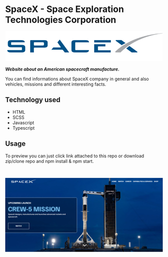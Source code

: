 # SpaceX - Space Exploration Technologies Corporation

![logo](./img/logo_2.png)

**_Website about an American spacecraft manufacture._**

You can find informations about SpaceX company in general and also vehicles, missions and different interesting facts.

## Technology used

-   HTML
-   SCSS
-   Javascript
-   Typescript

## Usage

To preview you can just click link attached to this repo or download zip/clone repo and npm install & npm start.

<br>
<p align="center">
  <img src='./img/preview.png'>
</p>
